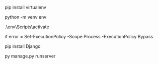 pip install virtualenv

python -m venv env

.\env\Scripts\activate

if error = Set-ExecutionPolicy -Scope Process -ExecutionPolicy Bypass

pip install Django

py manage.py runserver


